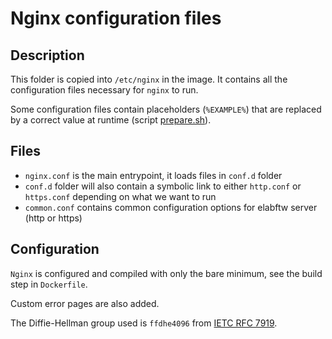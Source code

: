# Nginx configuration files

## Description

This folder is copied into `/etc/nginx` in the image. It contains all the configuration files necessary for `nginx` to run.

Some configuration files contain placeholders (`%EXAMPLE%`) that are replaced by a correct value at runtime (script [prepare.sh](../init/prepare.sh)).

## Files

- `nginx.conf` is the main entrypoint, it loads files in `conf.d` folder
- `conf.d` folder will also contain a symbolic link to either `http.conf` or `https.conf` depending on what we want to run
- `common.conf` contains common configuration options for elabftw server (http or https)

## Configuration

`Nginx` is configured and compiled with only the bare minimum, see the build step in `Dockerfile`.

Custom error pages are also added.

The Diffie-Hellman group used is `ffdhe4096` from [IETC RFC 7919](https://datatracker.ietf.org/doc/html/rfc7919).
